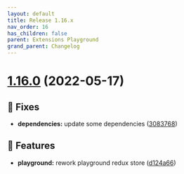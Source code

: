 ```yaml
---
layout: default
title: Release 1.16.x
nav_order: 16
has_children: false
parent: Extensions Playground
grand_parent: Changelog
---
```


# [1.16.0](https://github.com/lumapps/lumapps-extensions-playground/compare/v1.15.0...v1.16.0) (2022-05-17)


## 🐛 Fixes

* **dependencies:** update some dependencies ([3083768](https://github.com/lumapps/lumapps-extensions-playground/commit/3083768e89f153e2fa429eb35b5ffc8075218fd9))


## 🚀 Features

* **playground:** rework playground redux store ([d124a66](https://github.com/lumapps/lumapps-extensions-playground/commit/d124a66ee567498954071f8fe7963971c8490528))